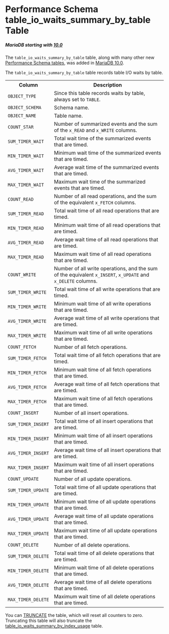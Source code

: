 # Performance Schema table_io_waits_summary_by_table Table

##### MariaDB starting with [10.0](/kb/en/what-is-mariadb-100/)

The `table_io_waits_summary_by_table` table, along with many other new [Performance Schema tables](/sql-statements-structure/sql-statements/administrative-sql-statements/system-tables/performance-schema/performance-schema-tables/list-of-performance-schema-tables/), was added in [MariaDB 10.0](/kb/en/what-is-mariadb-100/).

The `table_io_waits_summary_by_table` table records table I/O waits by table.

<table><tbody><tr><th>Column</th><th>Description</th></tr>
<tr><td><code>OBJECT_TYPE</code></td><td>Since this table records waits by table, always set to <code>TABLE</code>.</td></tr>
<tr><td><code>OBJECT_SCHEMA</code></td><td>Schema name.</td></tr>
<tr><td><code>OBJECT_NAME</code></td><td>Table name.</td></tr>
<tr><td><code>COUNT_STAR</code></td><td>Number of summarized events and the sum of the <code>x_READ</code> and <code>x_WRITE</code> columns.</td></tr>
<tr><td><code>SUM_TIMER_WAIT</code></td><td>Total wait time of the summarized events that are timed.</td></tr>
<tr><td><code>MIN_TIMER_WAIT</code></td><td>Minimum wait time of the summarized events that are timed.</td></tr>
<tr><td><code>AVG_TIMER_WAIT</code></td><td>Average wait time of the summarized events that are timed.</td></tr>
<tr><td><code>MAX_TIMER_WAIT</code></td><td>Maximum wait time of the summarized events that are timed.</td></tr>
<tr><td><code>COUNT_READ</code></td><td>Number of all read operations, and the sum of the equivalent <code>x_FETCH</code> columns.</td></tr>
<tr><td><code>SUM_TIMER_READ</code></td><td>Total wait time of all read operations that are timed.</td></tr>
<tr><td><code>MIN_TIMER_READ</code></td><td>Minimum wait time of all read operations that are timed.</td></tr>
<tr><td><code>AVG_TIMER_READ</code></td><td>Average wait time of all read operations that are timed.</td></tr>
<tr><td><code>MAX_TIMER_READ</code></td><td>Maximum wait time of all read operations that are timed.</td></tr>
<tr><td><code>COUNT_WRITE</code></td><td>Number of all write operations, and the sum of the equivalent <code>x_INSERT</code>, <code>x_UPDATE</code> and <code>x_DELETE</code> columns.</td></tr>
<tr><td><code>SUM_TIMER_WRITE</code></td><td>Total wait time of all write operations that are timed.</td></tr>
<tr><td><code>MIN_TIMER_WRITE</code></td><td>Minimum wait time of all write operations that are timed.</td></tr>
<tr><td><code>AVG_TIMER_WRITE</code></td><td>Average wait time of all write operations that are timed.</td></tr>
<tr><td><code>MAX_TIMER_WRITE</code></td><td>Maximum wait time of all write operations that are timed.</td></tr>
<tr><td><code>COUNT_FETCH</code></td><td>Number of all fetch operations.</td></tr>
<tr><td><code>SUM_TIMER_FETCH</code></td><td>Total wait time of all fetch operations that are timed.</td></tr>
<tr><td><code>MIN_TIMER_FETCH</code></td><td>Minimum wait time of all fetch operations that are timed.</td></tr>
<tr><td><code>AVG_TIMER_FETCH</code></td><td>Average wait time of all fetch operations that are timed.</td></tr>
<tr><td><code>MAX_TIMER_FETCH</code></td><td>Maximum wait time of all fetch operations that are timed.</td></tr>
<tr><td><code>COUNT_INSERT</code></td><td>Number of all insert operations.</td></tr>
<tr><td><code>SUM_TIMER_INSERT</code></td><td>Total wait time of all insert operations that are timed.</td></tr>
<tr><td><code>MIN_TIMER_INSERT</code></td><td>Minimum wait time of all insert operations that are timed.</td></tr>
<tr><td><code>AVG_TIMER_INSERT</code></td><td>Average wait time of all insert operations that are timed.</td></tr>
<tr><td><code>MAX_TIMER_INSERT</code></td><td>Maximum wait time of all insert operations that are timed.</td></tr>
<tr><td><code>COUNT_UPDATE</code></td><td>Number of all update operations.</td></tr>
<tr><td><code>SUM_TIMER_UPDATE</code></td><td>Total wait time of all update operations that are timed.</td></tr>
<tr><td><code>MIN_TIMER_UPDATE</code></td><td>Minimum wait time of all update operations that are timed.</td></tr>
<tr><td><code>AVG_TIMER_UPDATE</code></td><td>Average wait time of all update operations that are timed.</td></tr>
<tr><td><code>MAX_TIMER_UPDATE</code></td><td>Maximum wait time of all update operations that are timed.</td></tr>
<tr><td><code>COUNT_DELETE</code></td><td>Number of all delete operations.</td></tr>
<tr><td><code>SUM_TIMER_DELETE</code></td><td>Total wait time of all delete operations that are timed.</td></tr>
<tr><td><code>MIN_TIMER_DELETE</code></td><td>Minimum wait time of all delete operations that are timed.</td></tr>
<tr><td><code>AVG_TIMER_DELETE</code></td><td>Average wait time of all delete operations that are timed.</td></tr>
<tr><td><code>MAX_TIMER_DELETE</code></td><td>Maximum wait time of all delete operations that are timed.</td></tr>
</tbody></table>

You can [TRUNCATE](/sql-statements-structure/sql-statements/table-statements/truncate-table/) the table, which will reset all counters to zero. Truncating this table will also truncate the [table_io_waits_summary_by_index_usage](/sql-statements-structure/sql-statements/administrative-sql-statements/system-tables/performance-schema/performance-schema-tables/performance-schema-table_io_waits_summary_by_index_usage-table/) table.
